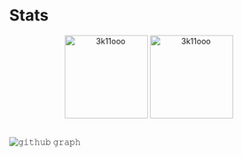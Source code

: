 # Stats

<div align="center">
    <img height="150em" src="https://github-readme-stats.vercel.app/api?username=3k11ooo&show_icons=true&theme=slateorange&title_color=faed90&text_color=8b9394&icon_color=8b9394&&hide_border=true&bg_color=202831&locale=en" alt="3k11ooo" />
    <img height="150em" src="https://github-readme-stats.vercel.app/api/top-langs?username=3k11ooo&show_icons=true&theme=slateorange&title_color=faed90&text_color=8b9394&icon_color=8b9394&layout=compact&hide_border=true&bg_color=202831&exclude_repo=BringTheBall,dome_final,GSS1_FS_FS" alt="3k11ooo" />
</div>

<br/>

![𝚐𝚒𝚝𝚑𝚞𝚋 𝚐𝚛𝚊𝚙𝚑](https://github-readme-activity-graph.vercel.app/graph?username=3k11ooo&theme=github-compact&hide_border=true&area=true)

